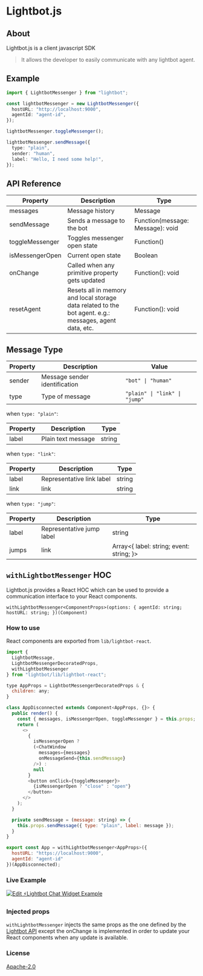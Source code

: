 # Lightbot.js

## About

Lightbot.js is a client javascript SDK
> It allows the developer to easily communicate with any lightbot agent.

## Example

```typescript
import { LightbotMessenger } from "lightbot";

const lightbotMessenger = new LightbotMessenger({
  hostURL: "http://localhost:9000",
  agentId: "agent-id",
});

lightbotMessenger.toggleMessenger();

lightbotMessenger.sendMessage({
  type: "plain",
  sender: "human",
  label: "Hello, I need some help!",
});
```

## API Reference

| Property        | Description                                                                                            | Type                             |
|-----------------|--------------------------------------------------------------------------------------------------------|----------------------------------|
| messages        | Message history                                                                                        | Message                          |
| sendMessage     | Sends a message to the bot                                                                             | Function(message: Message): void |
| toggleMessenger | Toggles messenger open state                                                                           | Function()                       |
| isMessengerOpen | Current open state                                                                                     | Boolean                          |
| onChange        | Called when any primitive property gets updated                                                        | Function(): void                 |
| resetAgent      | Resets all in memory and local storage data related to the bot agent. e.g.: messages, agent data, etc. | Function(): void                 |

## Message Type

| Property | Description                   | Value                         |
|----------|-------------------------------|-------------------------------|
| sender   | Message sender identification | `"bot" \| "human"`            |
| type     | Type of message               | `"plain" \| "link" \| "jump"` |

when `type: "plain"`:

| Property | Description        | Type   |
|----------|--------------------|--------|
| label    | Plain text message | string |

when `type: "link"`:

| Property | Description               | Type   |
|----------|---------------------------|--------|
| label    | Representative link label | string |
| link     | link                      | string |

when `type: "jump"`:

| Property | Description               | Type                                     |
|----------|---------------------------|------------------------------------------|
| label    | Representative jump label | string                                   |
| jumps    | link                      | Array<{ label: string; event: string; }> |


## `withLightbotMessenger` HOC

Lightbot.js provides a React HOC which can be used to provide a communication interface to your React components.

`withLightbotMessenger<ComponentProps>(options: { agentId: string; hostURL: string; })(Component)`

### How to use

React components are exported from `lib/lightbot-react`.

```js
import {
  LightbotMessage,
  LightbotMessengerDecoratedProps,
  withLightbotMessenger
} from "lightbot/lib/lightbot-react";

type AppProps = LightbotMessengerDecoratedProps & {
  children: any;
}

class AppDisconnected extends Component<AppProps, {}> {
  public render() {
    const { messages, isMessengerOpen, toggleMessenger } = this.props;
    return (
      <>
        {
          isMessengerOpen ? 
          (<ChatWindow
            messages={messages}
            onMessageSend={this.sendMessage}
          />) : 
          null
        }
        <button onClick={toggleMessenger}>
          {isMessengerOpen ? "close" : "open"}
        </button>
      </>
    );
  }

  private sendMessage = (message: string) => {
    this.props.sendMessage({ type: "plain", label: message });
  }
}

export const App = withLightbotMessenger<AppProps>({
  hostURL: "https://localhost:9000",
  agentId: "agent-id"
})(AppDisconnected);

```

### Live Example

[![Edit ⚡️Lightbot Chat Widget Example](https://codesandbox.io/static/img/play-codesandbox.svg)](https://codesandbox.io/s/94wwqz6lxp)

### Injected props

`withLightbotMessenger` injects the same props as the one defined by the [Lightbot API](#API-Reference) except the onChange is implemented in order to update your React components when any update is available.

### License

[Apache-2.0](LICENSE)
